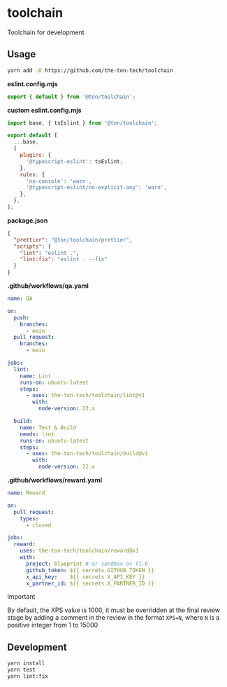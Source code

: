 # toolchain

Toolchain for development

## Usage

```bash
yarn add -D https://github.com/the-ton-tech/toolchain
```

**eslint.config.mjs**
```js
export { default } from '@ton/toolchain';
```

**custom eslint.config.mjs**
```js
import base, { tsEslint } from '@ton/toolchain';

export default [
  ...base,
  {
    plugins: {
      '@typescript-eslint': tsEslint,
    },
    rules: {
      'no-console': 'warn',
      '@typescript-eslint/no-explicit-any': 'warn',
    },
  },
];
```

**package.json**
```json
{
  "prettier": "@ton/toolchain/prettier",
  "scripts": {
    "lint": "eslint .",
    "lint:fix": "eslint . --fix"
  }
}
```

**.github/workflows/qa.yaml**
```yaml
name: QA

on:
  push:
    branches:
      - main
  pull_request:
    branches:
      - main

jobs:
  lint:
    name: Lint
    runs-on: ubuntu-latest
    steps:
      - uses: the-ton-tech/toolchain/lint@v1
        with:
          node-version: 22.x

  build:
    name: Test & Build
    needs: lint
    runs-on: ubuntu-latest
    steps:
      - uses: the-ton-tech/toolchain/build@v1
        with:
          node-version: 22.x
```

**.github/workflows/reward.yaml**
```yaml
name: Reward

on:
  pull_request:
    types:
      - closed

jobs:
  reward:
    uses: the-ton-tech/toolchain/reward@v1
    with:
      project: blueprint # or sandbox or tl-b 
      github_token: ${{ secrets.GITHUB_TOKEN }}
      x_api_key:    ${{ secrets.X_API_KEY }}
      x_partner_id: ${{ secrets.X_PARTNER_ID }}
```

> [!IMPORTANT]
> By default, the XPS value is 1000, it must be overridden at the final review stage by adding a comment in the review in the format `XPS=N`, where `N` is a positive integer from 1 to 15000



## Development

```bash
yarn install
yarn test
yarn lint:fix
```
